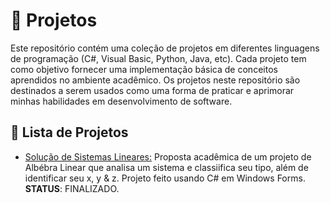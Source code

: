 # 🔗 Projetos
Este repositório contém uma coleção de projetos em diferentes linguagens de programação (C#, Visual Basic, Python, Java, etc). Cada projeto tem como objetivo fornecer uma implementação básica de conceitos aprendidos no ambiente acadêmico. Os projetos neste repositório são destinados a serem usados como uma forma de praticar e aprimorar minhas habilidades em desenvolvimento de software.

<h2>🔗 Lista de Projetos </h2>

* [Solução de Sistemas Lineares:](https://github.com/gicypriano/projetos-dotnet/tree/main/solucao-sistemas-lineares/solucaodesistemas) Proposta acadêmica de um projeto de Albébra Linear que analisa um sistema e classiifica seu tipo, além de identificar seu x, y & z. Projeto feito usando C# em Windows Forms. **STATUS**: FINALIZADO.
